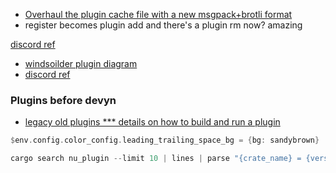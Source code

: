 

- [Overhaul the plugin cache file with a new msgpack+brotli format](https://github.com/nushell/nushell/pull/12579)
- register becomes plugin add and there's a plugin rm now? amazing

[discord ref](https://discord.com/channels/601130461678272522/683070703716925568/1231603041896108174)

- [windsoilder plugin diagram](https://drive.google.com/file/d/19g7GktaRYlz_pKKbnnvV0Zjblz3x6Xvg/view)
- [discord ref](https://discord.com/channels/601130461678272522/683070703716925568/1226769385281290281)

### Plugins before devyn

- [legacy old plugins *** details on how to build and run a plugin](https://github.com/stormasm/nunotes/blob/main/legacy23/oneliners.md#nu_plugin_query)

```rust
$env.config.color_config.leading_trailing_space_bg = {bg: sandybrown}
```

```rust
cargo search nu_plugin --limit 10 | lines | parse "{crate_name} = {version} #{description}"
```
